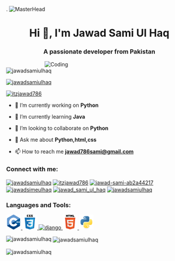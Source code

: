 .
![MasterHead](https://learnpython.com/blog/why-is-python-so-popular/why-is-python-so-popular.png)


<h1 align="center">Hi 👋, I'm Jawad Sami Ul Haq</h1>
<h3 align="center">A passionate developer from Pakistan</h3>

<img align="right" alt="Coding" width="400" src="https://media4.giphy.com/media/RbDKaczqWovIugyJmW/200.gif">


<p align="left"> <img src="https://komarev.com/ghpvc/?username=jawadsamiulhaq&label=Profile%20views&color=0e75b6&style=flat" alt="jawadsamiulhaq" /> </p>

<p align="left"> <a href="https://github.com/ryo-ma/github-profile-trophy"><img src="https://github-profile-trophy.vercel.app/?username=jawadsamiulhaq" alt="jawadsamiulhaq" /></a> </p>

<p align="left"> <a href="https://twitter.com/itzjawad786" target="blank"><img src="https://img.shields.io/twitter/follow/itzjawad786?logo=twitter&style=for-the-badge" alt="itzjawad786" /></a> </p>

- 🔭 I’m currently working on **Python**

- 🌱 I’m currently learning **Java**

- 👯 I’m looking to collaborate on **Python**

- 💬 Ask me about **Python,html,css**

- 📫 How to reach me **jawad786sami@gmail.com**

<h3 align="left">Connect with me:</h3>
<p align="left">
<a href="https://codepen.io/jawadsamiulhaq" target="blank"><img align="center" src="https://raw.githubusercontent.com/rahuldkjain/github-profile-readme-generator/master/src/images/icons/Social/codepen.svg" alt="jawadsamiulhaq" height="30" width="40" /></a>
<a href="https://twitter.com/itzjawad786" target="blank"><img align="center" src="https://raw.githubusercontent.com/rahuldkjain/github-profile-readme-generator/master/src/images/icons/Social/twitter.svg" alt="itzjawad786" height="30" width="40" /></a>
<a href="https://linkedin.com/in/jawad-sami-ab2a44217" target="blank"><img align="center" src="https://raw.githubusercontent.com/rahuldkjain/github-profile-readme-generator/master/src/images/icons/Social/linked-in-alt.svg" alt="jawad-sami-ab2a44217" height="30" width="40" /></a>
<a href="https://fb.com/jawadsimeulhaq" target="blank"><img align="center" src="https://raw.githubusercontent.com/rahuldkjain/github-profile-readme-generator/master/src/images/icons/Social/facebook.svg" alt="jawadsimeulhaq" height="30" width="40" /></a>
<a href="https://instagram.com/jawad_sami_ul_haq" target="blank"><img align="center" src="https://raw.githubusercontent.com/rahuldkjain/github-profile-readme-generator/master/src/images/icons/Social/instagram.svg" alt="jawad_sami_ul_haq" height="30" width="40" /></a>
<a href="https://www.codechef.com/users/jawadsamiulhaq" target="blank"><img align="center" src="https://cdn.jsdelivr.net/npm/simple-icons@3.1.0/icons/codechef.svg" alt="jawadsamiulhaq" height="30" width="40" /></a>
</p>

<h3 align="left">Languages and Tools:</h3>
<p align="left"> <a href="https://www.w3schools.com/cpp/" target="_blank" rel="noreferrer"> <img src="https://raw.githubusercontent.com/devicons/devicon/master/icons/cplusplus/cplusplus-original.svg" alt="cplusplus" width="40" height="40"/> </a> <a href="https://www.w3schools.com/css/" target="_blank" rel="noreferrer"> <img src="https://raw.githubusercontent.com/devicons/devicon/master/icons/css3/css3-original-wordmark.svg" alt="css3" width="40" height="40"/> </a> <a href="https://www.djangoproject.com/" target="_blank" rel="noreferrer"> <img src="https://cdn.worldvectorlogo.com/logos/django.svg" alt="django" width="40" height="40"/> </a> <a href="https://www.w3.org/html/" target="_blank" rel="noreferrer"> <img src="https://raw.githubusercontent.com/devicons/devicon/master/icons/html5/html5-original-wordmark.svg" alt="html5" width="40" height="40"/> </a> <a href="https://www.python.org" target="_blank" rel="noreferrer"> <img src="https://raw.githubusercontent.com/devicons/devicon/master/icons/python/python-original.svg" alt="python" width="40" height="40"/> </a> </p>

<p><img align="left" src="https://github-readme-stats.vercel.app/api/top-langs?username=jawadsamiulhaq&show_icons=true&locale=en&layout=compact" alt="jawadsamiulhaq" /></p>

<p>&nbsp;<img align="center" src="https://github-readme-stats.vercel.app/api?username=jawadsamiulhaq&show_icons=true&locale=en" alt="jawadsamiulhaq" /></p>

<p><img align="center" src="https://github-readme-streak-stats.herokuapp.com/?user=jawadsamiulhaq&" alt="jawadsamiulhaq" /></p>

